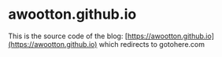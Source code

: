 # awootton.github.io


This is the source code of the blog: [https://awootton.github.io](https://awootton.github.io) which redirects to gotohere.com


